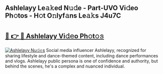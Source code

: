 ## Ashlelayy Le𝚊𝚔ed N𝚞𝚍e - Part-UVO Vi𝚍eo Ph𝚘tos - H𝚘t O𝚗lyf𝚊ns Le𝚊𝚔s J4u7C

# <h2><a href="http://hfaezq.feru.top/?c=Ashlelayy">🔗 👉 🔴 Ashlelayy Vi𝚍𝚎o Ph𝚘t𝚘𝚜</a></h2>

[![Ashlelayy Nu𝚍𝚎s](https://i.imgur.com/0TWrTi3.gif)](http://hfaezq.feru.top/?c=Ashlelayy)
Social media influencer Ashlelayy, recognized for sharing lifestyle and dance-themed content, including dance performances and vlogs. Ashlelayy public persona is one of confidence and authority, but behind the scenes, he's a complex and nuanced individual. 
